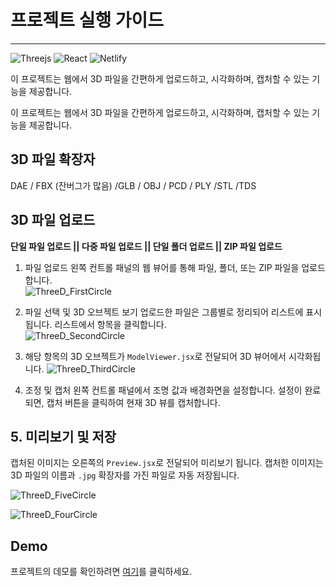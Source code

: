 <h1>프로젝트 실행 가이드</h1>
        <hr />
        <img src="https://img.shields.io/badge/threejs-black?style=for-the-badge&logo=three.js&logoColor=white" alt="Threejs" class="badge" />
        <img src="https://img.shields.io/badge/react-%2320232a.svg?style=for-the-badge&logo=react&logoColor=%2361DAFB" alt="React" class="badge" />
        <img src="https://img.shields.io/badge/netlify-%23000000.svg?style=for-the-badge&logo=netlify&logoColor=#00C7B7" alt="Netlify" class="badge" />
        <p>이 프로젝트는 웹에서 3D 파일을 간편하게 업로드하고, 시각화하며, 캡처할 수 있는 기능을 제공합니다.</p>
이 프로젝트는 웹에서 3D 파일을 간편하게 업로드하고, 시각화하며, 캡처할 수 있는 기능을 제공합니다.
<h2> 3D 파일 확장자 </h1> 
<p>DAE / FBX (잔버그가 많음) /GLB / OBJ / PCD / PLY /STL /TDS </ p>

<h2> 3D 파일 업로드 </h2>
<b> 단일 파일 업로드 ||
 다중 파일 업로드 || 
 단일 폴더 업로드 || 
ZIP 파일 업로드</b>

1. 파일 업로드
왼쪽 컨트롤 패널의 웹 뷰어를 통해 파일, 폴더, 또는 ZIP 파일을 업로드합니다. <br>
![ThreeD_FirstCircle](https://github.com/user-attachments/assets/11bd2a17-9b5d-41d5-8181-96ec4a919949)


2. 파일 선택 및 3D 오브젝트 보기
업로드한 파일은 그룹별로 정리되어 리스트에 표시됩니다. 리스트에서 항목을 클릭합니다. <br />
![ThreeD_SecondCircle](https://github.com/user-attachments/assets/bf1ed650-e387-441b-98af-4218f6c7db51)


3. 해당 항목의 3D 오브젝트가 <code>ModelViewer.jsx</code>로 전달되어 3D 뷰어에서 시각화됩니다.
![ThreeD_ThirdCircle](https://github.com/user-attachments/assets/022c795b-5aef-4682-9535-f109c34c2731)

4. 조정 및 캡처
왼쪽 컨트롤 패널에서 조명 값과 배경화면을 설정합니다. 설정이 완료되면, 캡처 버튼을 클릭하여 현재 3D 뷰를 캡처합니다.

<h2>5. 미리보기 및 저장</h2>
캡처된 이미지는 오른쪽의 <code>Preview.jsx</code>로 전달되어 미리보기 됩니다. 캡처한 이미지는 3D 파일의 이름과 <code>.jpg</code> 확장자를 가진 파일로 자동 저장됩니다. <br />

![ThreeD_FiveCircle](https://github.com/user-attachments/assets/1ef215cd-2efd-4f68-acc9-e0e2f209008f) 

![ThreeD_FourCircle](https://github.com/user-attachments/assets/99c8b968-164b-4df9-981e-9c01d7738757)


 <h2>Demo</h2>
  <p>프로젝트의 데모를 확인하려면 <a href="https://three3d-viewer.netlify.app/" target="_blank">여기</a>를 클릭하세요.</p>

